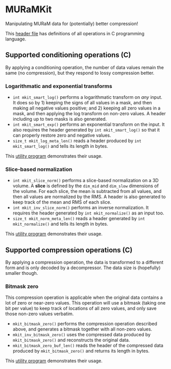 # MURaMKit
Manipulating MURaM data for (potentially) better compression! 

This [header file](https://github.com/shaomeng/MURaMKit/blob/main/include/MURaMKit_CAPI.h) has definitions of all operations in C programming language.

## Supported conditioning operations (C)
By applying a conditioning operation, the number of data values remain the same (no compression), but they respond to lossy compression better.

### Logarithmatic and exponential transforms
- `int mkit_smart_log()` performs a logarithmatic transform on _any_ input. It does so by 1) keeping the signs of all values in a mask, and then making all negative values positive; and 2) keeping all zero values in a mask, and then applying the log transform on non-zero values. A header including up to two masks is also generated.
- `int mkit_smart_exp()` performs an exponential transform on the input. It also requires the header generated by `int mkit_smart_log()` so that it can properly restore zero and negative values.
- `size_t mkit_log_meta_len()` reads a header produced by `int mkit_smart_log()` and tells its length in bytes. 

This [utility program](https://github.com/shaomeng/MURaMKit/blob/main/utilities/smart_log.c) demonstrates their usage.

### Slice-based normalization
- `int mkit_slice_norm()` performs a slice-based normalization on a 3D volume. A **slice** is defined by the `dim_mid` and `dim_slow` dimensions of the volume. For each slice, the mean is subtracted from all values, and then all values are normalized by the RMS. A header is also generated to keep track of the mean and RMS of each slice.
- `int mkit_inv_slice_norm()` performs an inverse normalization. It requires the header generated by `int mkit_normalize()` as an input too.
- `size_t mkit_norm_meta_len()` reads a header generated by `int mkit_normalize()` and tells its length in bytes.

This [utility program](https://github.com/shaomeng/MURaMKit/blob/main/utilities/slice_norm.c) demonstrates their usage.

## Supported compression operations (C)
By applying a compression operation, the data is transformed to a different form and is only decoded by a decompressor. The data size is (hopefully) smaller though.

### Bitmask zero 
This compression operation is applicable when the original data contains a lot of zero or near-zero values. 
This operation will use a bitmask (taking one bit per value) to keep track of locations of all zero values, and only save those non-zero values verbatim. 
- `mkit_bitmask_zero()` performs the compression operation described above, and generates a bitmask together with all non-zero values.
- `mkit_inv_bitmask_zero()` uses the compressed data produced by `mkit_bitmask_zero()` and reconstructs the original data.
- `mkit_bitmask_zero_buf_len()` reads the header of the compressed data produced by `mkit_bitmask_zero()` and returns its length in bytes.

This [utility program](https://github.com/shaomeng/MURaMKit/blob/main/utilities/bitmask_zero.c) demonstrates their usage.
